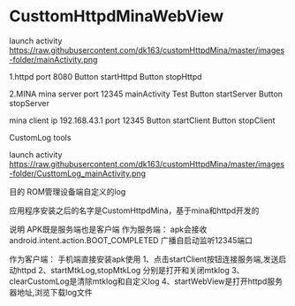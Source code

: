 # CusttomHttpdMinaWebView

launch activity 
https://raw.githubusercontent.com/dk163/customHttpdMina/master/images-folder/mainActivity.png

1.httpd port 8080 Button startHttpd Button stopHttpd

2.MINA 
mina server port 12345
mainActivity Test 
Button startServer 
Button stopServer

mina client ip 192.168.43.1 port 12345 
Button startClient 
Button stopClient

CustomLog tools

launch activity 
https://raw.githubusercontent.com/dk163/customHttpdMina/master/images-folder/CusttomLog_mainActivity.png

目的
ROM管理设备端自定义的log

应用程序安装之后的名字是CustomHttpdMina，基于mina和httpd开发的

说明
APK既是服务端也是客户端
作为服务端：
apk会接收android.intent.action.BOOT_COMPLETED 广播自启动监听12345端口

作为客户端：
手机端直接安装apk使用
1、点击startClient按钮连接服务端,发送启动httpd
2、startMtkLog,stopMtkLog 分别是打开和关闭mtklog
3、clearCustomLog是清除mtklog和自定义log
4、startWebView是打开httpd服务器地址,浏览下载log文件
